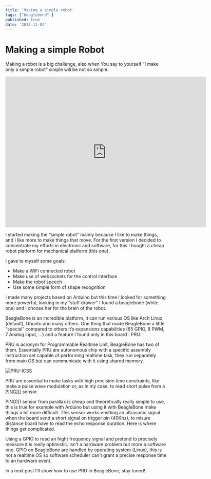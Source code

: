 ```yaml
---
title: 'Making a simple robot'
tags: ["beaglebond" ]
published: true
date: '2013-11-02'
---
```


# Making a simple Robot

Making a robot is a big challenge, also when You say to yourself “I make only a simple robot” simple will be not so simple.

<iframe width="625" height="469" src="https://www.youtube.com/embed/c-B3EiIwta8" frameborder="0" allow="accelerometer; autoplay; encrypted-media; gyroscope; picture-in-picture" allowfullscreen></iframe>

I started making the “simple robot” mainly because I like to make things, and I like more to make things that move. For the first version I decided to concentrate my efforts in electronic and software, for this I bought a cheap robot platform for mechanical platform (this one).

I gave to myself some goals:

- Make a WiFi connected robot
- Make use of websockets for the control interface
- Make the robot speech
- Use some simple form of shape recognition

I made many projects based on Arduino but this time I looked for something more powerful, looking in my “stuff drawer” I found a beaglebone (white one) and I choose her for the brain of the robot.

BeagleBone is an incredible platform, it can run various OS like Arch Linux (default), Ubuntu and many others. One thing that made BeagleBone a little “special” compared to others it’s expansions capabilities (65 GPIO, 8 PWM, 7 Analog input, …) and a feature I found only in this board : PRU.

PRU is acronym for Programmable Realtime Unit, BeagleBone has two of them. Essentially PRU are autonomous chip with a specific assembly instruction set capable of performing realtime task, they run separately from main OS but can communicate with it using shared memory.

![PRU-ICSS](./robot-image1.png)

PRU are essential to make tasks with high precision time constraints, like make a pulse wave modulation or, as in my case, to read short pulse from a [PING)))](http://learn.parallax.com/kickstart/28015) sensor.

PING))) sensor from parallax is cheap and theoretically really simple to use, this is true for example with Arduino but using it with BeagleBone make things a bit more difficult. This sensor works emitting an ultrasonic signal when the board send a short signal on trigger pin (40Khz), to misure distance board have to read the echo response duration. Here is where things get complicated.

Using a GPIO to read an hight frequency signal and pretend to precisely measure it is really optimistic. Isn’t a hardware problem but more a software one. GPIO on BeagleBone are handled by operating system (Linux), this is not a realtime OS so software scheduler can’t grant a precise response time to an hardware event.

In a next post I’ll show how to use PRU in BeagleBone, stay tuned!